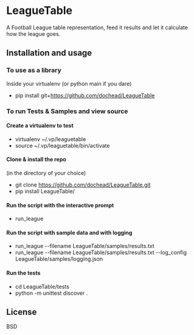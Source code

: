 # LeagueTable
A Football League table representation, feed it results and let it calculate how the league goes.
## Installation and usage
### To use as a library
Inside your virtualenv (or python main if you dare)

* pip install git+https://github.com/dochead/LeagueTable

### To run Tests & Samples and view source

#### Create a virtualenv to test
* virtualenv ~/.vp/leaguetable
* source ~/.vp/leaguetable/bin/activate

#### Clone & install the repo
(in the directory of your choice)

* git clone https://github.com/dochead/LeagueTable.git
* pip install LeagueTable/

#### Run the script with the interactive prompt
* run_league

#### Run the script with sample data and with logging
* run_league --filename LeagueTable/samples/results.txt
* run_league --filename LeagueTable/samples/results.txt --log_config LeagueTable/samples/logging.json

#### Run the tests
* cd LeagueTable/tests
* python -m unittest discover .

## License
BSD